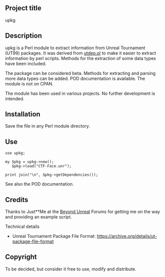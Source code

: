 ## Project title

upkg

## Description

upkg is a Perl module to extract information from Unreal Tournament (UT99) packages. It was derived from [utdep.pl](https://github.com/cterveen/utdep.pl) to make it easier to extract information by perl scripts. Methods for the extraction of some data types have been included.

The package can be considered beta. Methods for extracting and parsing more data types can be added. POD documentation is available. The module is not on CPAN.

The module has been used in various projects. No further development is intended.

## Installation

Save the file in any Perl module directory.

## Use

    use upkg;
    
    my $pkg = upkg->new();
       $pkg->load("CTF-Face.unr");
    
    print join("\n", $pkg->getDependencies());

See also the POD documentation.

## Credits

Thanks to Just**Me at the [Beyond Unreal](https://www.beyondunreal.com/) Forums for getting me on the way and providing an example script.  

Technical details

- Unreal Tournament Package File Format: <https://archive.org/details/ut-package-file-format>

## Copyright

To be decided, but consider it free to use, modify and distribute.

